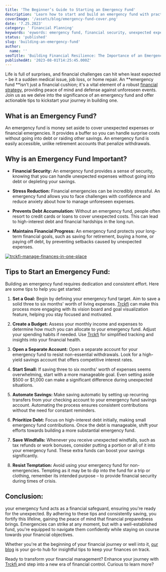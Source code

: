 ```yaml
---
title: 'The Beginner’s Guide to Starting an Emergency Fund'
description: 'Learn how to start and build an emergency fund with practical tips on setting savings goals, budgeting, where to keep the money, and resisting temptation to tap it.'
coverImage: '/assets/blog/emergency-fund-cover.png'
date: '7.25.2023'
category: ' Financial Planning'
keywords: 'eywords: emergency fund, financial security, unexpected expenses, financial preparedness, savings, budgeting, financial goals, peace of mind'
status: 'published'
slug: 'building-an-emergency-fund'
author:
  name: ''
seoTitle: 'Building Financial Resilience: The Importance of an Emergency Fund'
publishedAt: '2023-08-01T14:25:45.000Z'
---
```


Life is full of surprises, and financial challenges can hit when least expected – be it a sudden medical issue, job loss, or home repair. An **emergency fund **isn't just a financial cushion; it's a vital element of a robust [financial strategy](/blog/essential-financial-concepts), providing peace of mind and defense against unforeseen events. Join us as we delve into the significance of an emergency fund and offer actionable tips to kickstart your journey in building one.

## What is an Emergency Fund?

An emergency fund is money set aside to cover unexpected expenses or financial emergencies. It provides a buffer so you can handle surprise costs without going into debt or raiding other savings. An emergency fund is easily accessible, unlike retirement accounts that penalize withdrawals.

## Why is an Emergency Fund Important?

- **Financial Security:** An emergency fund provides a sense of security, knowing that you can handle unexpected expenses without going into debt or depleting your savings.

- **Stress Reduction:** Financial emergencies can be incredibly stressful. An emergency fund allows you to face challenges with confidence and reduce anxiety about how to manage unforeseen expenses.

- **Prevents Debt Accumulation:** Without an emergency fund, people often resort to credit cards or loans to cover unexpected costs. This can lead to high-interest debt and financial hardships in the long run.

- **Maintains Financial Progress:** An emergency fund protects your long-term financial goals, such as saving for retirement, buying a home, or paying off debt, by preventing setbacks caused by unexpected expenses.

[![trckfi-manage-finances-in-one-place](/images/home--2--AzNz.png)](/pricing)

## Tips to Start an Emergency Fund:

Building an emergency fund requires dedication and consistent effort. Here are some tips to help you get started:

1. **Set a Goal:** Begin by defining your emergency fund target. Aim to save a solid three to six months' worth of living expenses. [Trckfi](/) can make this process more engaging with its vision board and goal visualization feature, helping you stay focused and motivated.

2. **Create a Budget:** Assess your monthly income and expenses to determine how much you can allocate to your emergency fund. Adjust your spending habits if needed. Use [Trckfi](/) for simplified tracking and insights into your financial health.

3. **Open a Separate Account:** Open a separate account for your emergency fund to resist non-essential withdrawals. Look for a high-yield savings account that offers competitive interest rates.

4. **Start Small:** If saving three to six months' worth of expenses seems overwhelming, start with a more manageable goal. Even setting aside $500 or $1,000 can make a significant difference during unexpected situations.

5. **Automate Savings:** Make saving automatic by setting up recurring transfers from your checking account to your emergency fund savings account. Automating the process ensures consistent contributions without the need for constant reminders.

6. **Prioritize Debt:** Focus on high-interest debt initially, making small emergency fund contributions. Once the debt is manageable, shift your efforts towards building a more substantial emergency fund.

7. **Save Windfalls:** Whenever you receive unexpected windfalls, such as tax refunds or work bonuses, consider putting a portion or all of it into your emergency fund. These extra funds can boost your savings significantly.

8. **Resist Temptation:** Avoid using your emergency fund for non-emergencies. Tempting as it may be to dip into the fund for a trip or clothing, remember its intended purpose – to provide financial security during times of crisis.

## Conclusion:

your emergency fund acts as a financial safeguard, ensuring you're ready for the unexpected. By adhering to these tips and consistently saving, you fortify this lifeline, gaining the peace of mind that financial preparedness brings. Emergencies can strike at any moment, but with a well-established fund, you're equipped to navigate them confidently while staying on course towards your financial objectives.

Whether you're at the beginning of your financial journey or well into it, [our blog](/blog) is your go-to hub for insightful tips to keep your finances on track.

Ready to transform your financial management? Enhance your journey with [Trckfi ](/pricing)and step into a new era of financial control. Curious to learn more?

